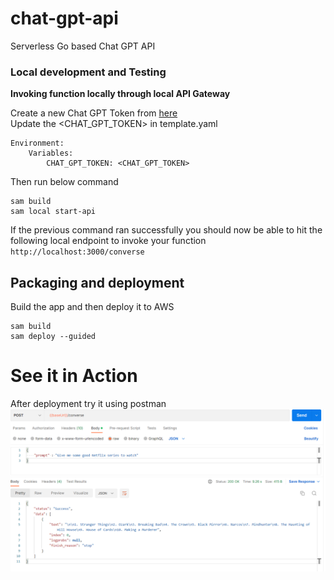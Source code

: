 # chat-gpt-api
Serverless Go based Chat GPT API

### Local development and Testing

**Invoking function locally through local API Gateway**

Create a new Chat GPT Token from [here](https://beta.openai.com/account/api-keys)\
Update the <CHAT_GPT_TOKEN> in template.yaml
```
Environment:
    Variables:
        CHAT_GPT_TOKEN: <CHAT_GPT_TOKEN>
```

Then run below command 
```
sam build
sam local start-api
```

If the previous command ran successfully you should now be able to hit the following local endpoint to invoke your function `http://localhost:3000/converse`


## Packaging and deployment

Build the app and then deploy it to AWS
```
sam build
sam deploy --guided
```

# See it in Action

After deployment try it using postman 
<img src="./docs/sample.png">